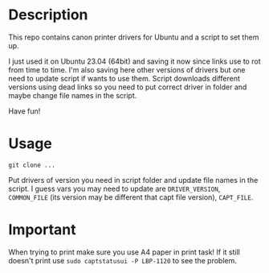 # Description

This repo contains canon printer drivers for Ubuntu and a script to set them up.

I just used it on Ubuntu 23.04 (64bit) and saving it now since links use to rot from time to time.
I'm also saving here other versions of drivers but one need to update script if wants to use them.
Script downloads different versions using dead links so you need to put correct driver in folder
and maybe change file names in the script.

Have fun!

# Usage

`git clone ...`

Put drivers of version you need in script folder and update file names in the script.
I guess vars you may need to update are `DRIVER_VERSION`, `COMMON_FILE`
(its version may be different that capt file version), `CAPT_FILE`.

# Important

When trying to print make sure you use A4 paper in print task!
If it still doesn't print use `sudo captstatusui -P LBP-1120` to see the problem.
